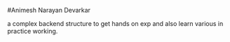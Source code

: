 #Animesh Narayan Devarkar

a complex backend structure to get hands on exp and also learn various in practice working.